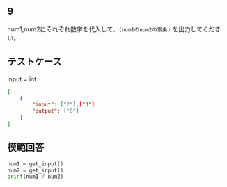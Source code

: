 ## 9

num1,num2にそれぞれ数字を代入して、`(num1のnum2の累乗)` を出力してください。

## テストケース
input = int
```json
[
	{
		"input": ["2"],["3"]
		"output": ["8"]
	}
]
```

## 模範回答
```python
num1 = get_input()
num2 = get_input()
print(num1 / num2)
```